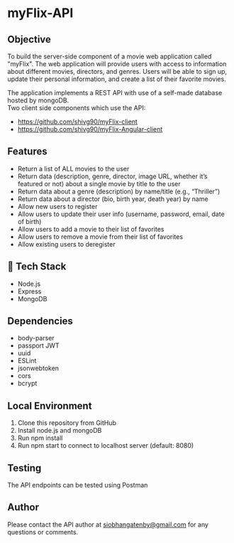 # myFlix-API

## Objective
To build the server-side component of a movie web application called "myFlix".
The web application will provide users with access to information about different movies, directors, and genres. 
Users will be able to sign up, update their personal information, and create a list of their favorite movies.

The application implements a REST API with use of a self-made database hosted by mongoDB.\
Two client side components which use the API:
- https://github.com/shivg90/myFlix-client
- https://github.com/shivg90/myFlix-Angular-client

## Features

- Return a list of ALL movies to the user
- Return data (description, genre, director, image URL, whether it’s featured or not) about a single movie by title to the user
- Return data about a genre (description) by name/title (e.g., “Thriller”)
- Return data about a director (bio, birth year, death year) by name
- Allow new users to register
- Allow users to update their user info (username, password, email, date of birth)
- Allow users to add a movie to their list of favorites
- Allow users to remove a movie from their list of favorites
- Allow existing users to deregister

## 🚀 Tech Stack
- Node.js
- Express
- MongoDB

## Dependencies
- body-parser
- passport JWT
- uuid
- ESLint
- jsonwebtoken
- cors
- bcrypt

## Local Environment

1. Clone this repository from GitHub
2. Install node.js and mongoDB
3. Run npm install
4. Run npm start to connect to localhost server (default: 8080)

## Testing

The API endpoints can be tested using Postman

## Author

Please contact the API author at siobhangatenby@gmail.com for any questions or comments.



